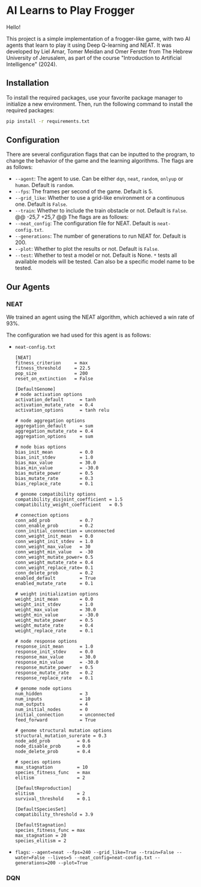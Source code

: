 # AI Learns to Play Frogger

Hello!

This project is a simple implementation of a frogger-like game, with two AI agents that learn to play it using Deep Q-learning and NEAT.
It was developed by Liel Amar, Tomer Meidan and Omer Ferster from The Hebrew University of Jerusalem, as part of the course "Introduction to Artificial Intelligence" (2024).

## Installation
To install the required packages, use your favorite package manager to initialize a new environment.
Then, run the following command to install the required packages:
```bash
pip install -r requirements.txt
```

## Configuration
There are several configuration flags that can be inputted to the program, to change the behavior of the game and the learning algorithms.
The flags are as follows:
- `--agent`: The agent to use. Can be either `dqn`, `neat`, `random`, `onlyup` or `human`. Default is `random`.
- `--fps`: The frames per second of the game. Default is 5.
- `--grid_like`: Whether to use a grid-like environment or a continuous one. Default is `False`.
- `--train`: Whether to include the train obstacle or not. Default is `False`.
	@@ -25,7 +25,7 @@ The flags are as follows:
- `--neat_config`: The configuration file for NEAT. Default is `neat-config.txt`.
- `--generations`: The number of generations to run NEAT for. Default is 200.
- `--plot`: Whether to plot the results or not. Default is `False`.
- `--test`: Whether to test a model or not. Default is None. `*` tests all available models will be tested. Can also be a specific model name to be tested.

## Our Agents

### NEAT
We trained an agent using the NEAT algorithm, which achieved a win rate of 93%.

The configuration we had used for this agent is as follows:

- `neat-config.txt`
    ```text
    [NEAT]
    fitness_criterion     = max
    fitness_threshold     = 22.5
    pop_size              = 200
    reset_on_extinction   = False
    
    [DefaultGenome]
    # node activation options
    activation_default      = tanh
    activation_mutate_rate  = 0.4
    activation_options      = tanh relu
    
    # node aggregation options
    aggregation_default     = sum
    aggregation_mutate_rate = 0.4
    aggregation_options     = sum
    
    # node bias options
    bias_init_mean          = 0.0
    bias_init_stdev         = 1.0
    bias_max_value          = 30.0
    bias_min_value          = -30.0
    bias_mutate_power       = 0.5
    bias_mutate_rate        = 0.3
    bias_replace_rate       = 0.1
    
    # genome compatibility options
    compatibility_disjoint_coefficient = 1.5
    compatibility_weight_coefficient   = 0.5
    
    # connection options
    conn_add_prob           = 0.7
    conn_enable_prob        = 0.2
    conn_initial_connection = unconnected
    conn_weight_init_mean   = 0.0
    conn_weight_init_stdev  = 1.0
    conn_weight_max_value   = 30
    conn_weight_min_value   = -30
    conn_weight_mutate_power= 0.5
    conn_weight_mutate_rate = 0.4
    conn_weight_replace_rate= 0.1
    conn_delete_prob        = 0.2
    enabled_default         = True
    enabled_mutate_rate     = 0.1
    
    # weight initialization options
    weight_init_mean        = 0.0
    weight_init_stdev       = 1.0
    weight_max_value        = 30.0
    weight_min_value        = -30.0
    weight_mutate_power     = 0.5
    weight_mutate_rate      = 0.4
    weight_replace_rate     = 0.1
    
    # node response options
    response_init_mean      = 1.0
    response_init_stdev     = 0.0
    response_max_value      = 30.0
    response_min_value      = -30.0
    response_mutate_power   = 0.5
    response_mutate_rate    = 0.2
    response_replace_rate   = 0.1
    
    # genome node options
    num_hidden              = 3
    num_inputs              = 10
    num_outputs             = 4
    num_initial_nodes       = 0
    initial_connection      = unconnected
    feed_forward            = True
    
    # genome structural mutation options
    structural_mutation_surerate = 0.3
    node_add_prob          = 0.6
    node_disable_prob      = 0.0
    node_delete_prob       = 0.4
    
    # species options
    max_stagnation         = 10
    species_fitness_func   = max
    elitism                = 2
    
    [DefaultReproduction]
    elitism                = 2
    survival_threshold     = 0.1
    
    [DefaultSpeciesSet]
    compatibility_threshold = 3.9
    
    [DefaultStagnation]
    species_fitness_func = max
    max_stagnation = 20
    species_elitism = 2
    ```

- `flags`: `--agent=neat --fps=240 --grid_like=True --train=False --water=False --lives=5 --neat_config=neat-config.txt --generations=200 --plot=True`

### DQN

